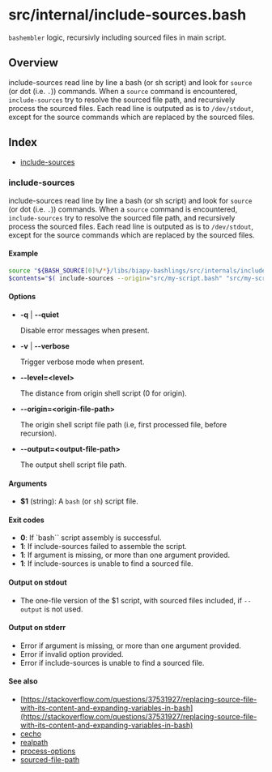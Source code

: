 # src/internal/include-sources.bash

`bashembler` logic, recursivly including sourced files in main script.

## Overview

include-sources read line by line a bash (or sh script) and look for
`source` (or dot (i.e. `.`)) commands. When a `source` command is
encountered, `include-sources` try to resolve the sourced file path, and
recursively process the sourced files. Each read line is outputed as is
to `/dev/stdout`, except for the source commands which are replaced by
the sourced files.

## Index

* [include-sources](#include-sources)

### include-sources

include-sources read line by line a bash (or sh script) and look for
`source` (or dot (i.e. `.`)) commands. When a `source` command is
encountered, `include-sources` try to resolve the sourced file path, and
recursively process the sourced files. Each read line is outputed as is
to `/dev/stdout`, except for the source commands which are replaced by
the sourced files.

#### Example

```bash
source "${BASH_SOURCE[0]%/*}/libs/biapy-bashlings/src/internals/include-sources.bash"
$contents="$( include-sources --origin="src/my-script.bash" "src/my-script.bash" )"
```

#### Options

* **-q** | **--quiet**

  Disable error messages when present.

* **-v** | **--verbose**

  Trigger verbose mode when present.

* **--level=\<level\>**

  The distance from origin shell script (0 for origin).

* **--origin=\<origin-file-path\>**

  The origin shell script file path (i.e, first processed file, before recursion).

* **--output=\<output-file-path\>**

  The output shell script file path.

#### Arguments

* **$1** (string): A `bash` (or `sh`) script file.

#### Exit codes

* **0**: If `bash`` script assembly is successful.
* **1**: If include-sources failed to assemble the script.
* **1**: If argument is missing, or more than one argument provided.
* **1**: If include-sources is unable to find a sourced file.

#### Output on stdout

* The one-file version of the $1 script, with sourced files included, if `--output` is not used.

#### Output on stderr

* Error if argument is missing, or more than one argument provided.
* Error if invalid option provided.
* Error if include-sources is unable to find a sourced file.

#### See also

* [https://stackoverflow.com/questions/37531927/replacing-source-file-with-its-content-and-expanding-variables-in-bash](https://stackoverflow.com/questions/37531927/replacing-source-file-with-its-content-and-expanding-variables-in-bash)
* [cecho](#cecho)
* [realpath](#realpath)
* [process-options](#process-options)
* [sourced-file-path](#sourced-file-path)


